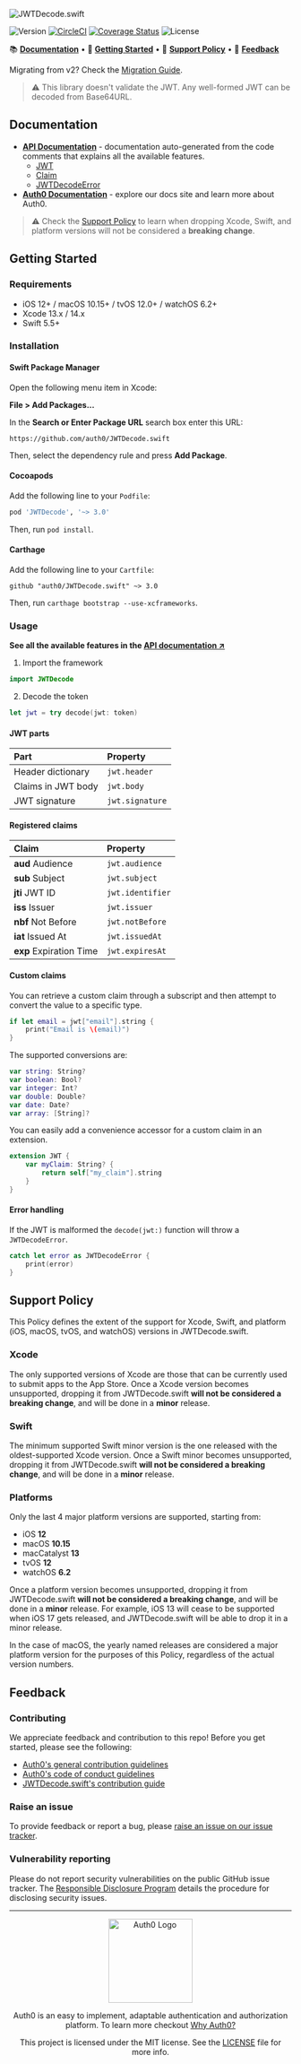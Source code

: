 ![JWTDecode.swift](https://cdn.auth0.com/website/sdks/banners/jwtdecode-swift-banner.png)

![Version](https://img.shields.io/cocoapods/v/JWTDecode.svg?style=flat)
[![CircleCI](https://img.shields.io/circleci/build/github/auth0/JWTDecode.swift?style=flat)](https://circleci.com/gh/auth0/JWTDecode.swift/tree/master)
[![Coverage Status](https://img.shields.io/codecov/c/github/auth0/JWTDecode.swift/master.svg?style=flat)](https://codecov.io/github/auth0/JWTDecode.swift)
![License](https://img.shields.io/github/license/Auth0/JWTDecode.swift.svg?style=flat)

📚 [**Documentation**](#documentation) • 🚀 [**Getting Started**](#getting-started) • 🤝 [**Support Policy**](#support-policy) • 💬 [**Feedback**](#feedback)

Migrating from v2? Check the [Migration Guide](V3_MIGRATION_GUIDE.md).

> ⚠️ This library doesn't validate the JWT. Any well-formed JWT can be decoded from Base64URL.

## Documentation

- [**API Documentation**](https://auth0.github.io/JWTDecode.swift/) - documentation auto-generated from the code comments that explains all the available features.
  + [JWT](https://auth0.github.io/JWTDecode.swift/documentation/jwtdecode/jwt)
  + [Claim](https://auth0.github.io/JWTDecode.swift/documentation/jwtdecode/claim)
  + [JWTDecodeError](https://auth0.github.io/JWTDecode.swift/documentation/jwtdecode/jwtdecodeerror)
- [**Auth0 Documentation**](https://auth0.com/docs) - explore our docs site and learn more about Auth0.

> ⚠️ Check the [Support Policy](#support-policy) to learn when dropping Xcode, Swift, and platform versions will not be considered a **breaking change**.

## Getting Started

### Requirements

- iOS 12+ / macOS 10.15+ / tvOS 12.0+ / watchOS 6.2+
- Xcode 13.x / 14.x
- Swift 5.5+

### Installation

#### Swift Package Manager

Open the following menu item in Xcode:

**File > Add Packages...**

In the **Search or Enter Package URL** search box enter this URL: 

```text
https://github.com/auth0/JWTDecode.swift
```

Then, select the dependency rule and press **Add Package**.

#### Cocoapods

Add the following line to your `Podfile`:

```ruby
pod 'JWTDecode', '~> 3.0'
```

Then, run `pod install`.

#### Carthage

Add the following line to your `Cartfile`:

```text
github "auth0/JWTDecode.swift" ~> 3.0
```

Then, run `carthage bootstrap --use-xcframeworks`.

### Usage

**See all the available features in the [API documentation ↗](https://auth0.github.io/JWTDecode.swift/documentation/jwtdecode/)**

1. Import the framework

```swift
import JWTDecode
```

2. Decode the token

```swift
let jwt = try decode(jwt: token)    
```

#### JWT parts

| Part               | Property        |
|:-------------------|:----------------|
| Header dictionary  | `jwt.header`    |
| Claims in JWT body | `jwt.body`      |
| JWT signature      | `jwt.signature` |

#### Registered claims

| Claim                   | Property         |
|:------------------------|:-----------------|
| **aud** Audience        | `jwt.audience`   |
| **sub** Subject         | `jwt.subject`    |
| **jti** JWT ID          | `jwt.identifier` |
| **iss** Issuer          | `jwt.issuer`     |
| **nbf** Not Before      | `jwt.notBefore`  |
| **iat** Issued At       | `jwt.issuedAt`   |
| **exp** Expiration Time | `jwt.expiresAt`  |

#### Custom claims

You can retrieve a custom claim through a subscript and then attempt to convert the value to a specific type.

```swift
if let email = jwt["email"].string {
    print("Email is \(email)")
}
```

The supported conversions are:

```swift
var string: String?
var boolean: Bool?
var integer: Int?
var double: Double?
var date: Date?
var array: [String]?
```

You can easily add a convenience accessor for a custom claim in an extension.

```swift
extension JWT {
    var myClaim: String? {
        return self["my_claim"].string
    }
}
```

#### Error handling

If the JWT is malformed the `decode(jwt:)` function will throw a `JWTDecodeError`.

```swift
catch let error as JWTDecodeError {
    print(error)
}
```

## Support Policy

This Policy defines the extent of the support for Xcode, Swift, and platform (iOS, macOS, tvOS, and watchOS) versions in JWTDecode.swift.

### Xcode

The only supported versions of Xcode are those that can be currently used to submit apps to the App Store. Once a Xcode version becomes unsupported, dropping it from JWTDecode.swift **will not be considered a breaking change**, and will be done in a **minor** release.

### Swift

The minimum supported Swift minor version is the one released with the oldest-supported Xcode version. Once a Swift minor becomes unsupported, dropping it from JWTDecode.swift **will not be considered a breaking change**, and will be done in a **minor** release.

### Platforms

Only the last 4 major platform versions are supported, starting from:

- iOS **12**
- macOS **10.15**
- macCatalyst **13**
- tvOS **12**
- watchOS **6.2**

Once a platform version becomes unsupported, dropping it from JWTDecode.swift **will not be considered a breaking change**, and will be done in a **minor** release. For example, iOS 13 will cease to be supported when iOS 17 gets released, and JWTDecode.swift will be able to drop it in a minor release.

In the case of macOS, the yearly named releases are considered a major platform version for the purposes of this Policy, regardless of the actual version numbers.

## Feedback

### Contributing

We appreciate feedback and contribution to this repo! Before you get started, please see the following:

- [Auth0's general contribution guidelines](https://github.com/auth0/open-source-template/blob/master/GENERAL-CONTRIBUTING.md)
- [Auth0's code of conduct guidelines](https://github.com/auth0/open-source-template/blob/master/CODE-OF-CONDUCT.md)
- [JWTDecode.swift's contribution guide](CONTRIBUTING.md)

### Raise an issue

To provide feedback or report a bug, please [raise an issue on our issue tracker](https://github.com/auth0/JWTDecode.swift/issues).

### Vulnerability reporting

Please do not report security vulnerabilities on the public GitHub issue tracker. The [Responsible Disclosure Program](https://auth0.com/responsible-disclosure-policy) details the procedure for disclosing security issues.

---

<p align="center">
  <picture>
    <source media="(prefers-color-scheme: light)" srcset="https://cdn.auth0.com/website/sdks/logos/auth0_light_mode.png" width="150">
    <source media="(prefers-color-scheme: dark)" srcset="https://cdn.auth0.com/website/sdks/logos/auth0_dark_mode.png" width="150">
    <img alt="Auth0 Logo" src="https://cdn.auth0.com/website/sdks/logos/auth0_light_mode.png" width="150">
  </picture>
</p>

<p align="center">Auth0 is an easy to implement, adaptable authentication and authorization platform. To learn more checkout <a href="https://auth0.com/why-auth0">Why Auth0?</a></p>

<p align="center">This project is licensed under the MIT license. See the <a href="./LICENSE"> LICENSE</a> file for more info.</p>
